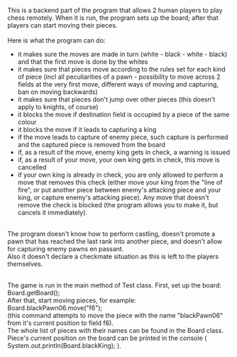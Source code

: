 This is a backend part of the program that allows 2 human players to play chess remotely. When it is run, the program sets up the board; 
after that players can start moving their pieces. <br><br>
Here is what the program can do:
- it makes sure the moves are made in turn (white - black - white - black) and that the first move is done by the whites
- it makes sure that pieces move according to the rules set for each kind of piece (incl all peculiarities of a pawn - possibility to move across 2 fields 
at the very first move, different ways of moving and capturing, ban on moving backwards)
- it makes sure that pieces don't jump over other pieces (this doesn't apply to knights, of course)
- it blocks the move if destination field is occupied by a piece of the same colour
- it blocks the move if it leads to capturing a king
- if the move leads to capture of enemy piece, such capture is performed and the captured piece is removed from the board
- if, as a result of the move, enemy king gets in check, a warning is issued
- if, as a result of your move, your own king gets in check, this move is cancelled
- if your own king is already in check, you are only allowed to perform a move that removes this check (either move your king from the "line of fire", or put another piece 
between enemy's attacking piece and your king, or capture enemy's attacking piece). Any move that doesn't remove the check is blocked (the program allows you to make it, but 
cancels it immediately).<br><br>

The program doesn't know how to perform castling, doesn't promote a pawn that has reached the last rank into another piece, and 
doesn't allow for capturing enemy pawns en passant.<br>
Also it doesn't declare a checkmate situation as this is left to the players themselves.<br><br>

The game is run in the main method of Test class. First, set up the board: Board.getBoard();  <br>
After that, start moving pieces, for example:<br>
Board.blackPawn06.move("f6");<br>
(this command attempts to move the piece with the name "blackPawn06" from it's current position to field f6). <br>
The whole list of pieces with their names can be found in the Board class.<br>
Piece's current position on the board can be printed in the console ( System.out.println(Board.blackKing); ).




